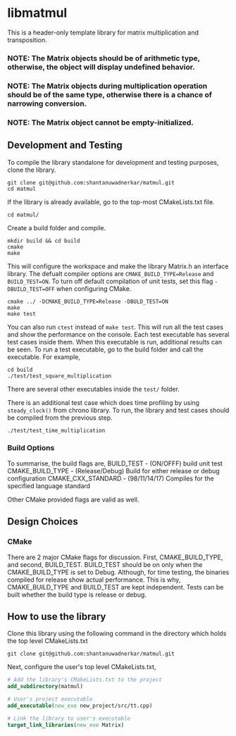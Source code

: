 # libmatmul

This is a header-only template library for matrix multiplication and transposition.

### NOTE: The Matrix objects should be of arithmetic type, otherwise, the object will display undefined behavior.
### NOTE: The Matrix objects during multiplication operation should be of the same type, otherwise there is a chance of narrowing conversion.
### NOTE: The Matrix object cannot be empty-initialized.

## Development and Testing

To compile the library standalone for development and testing purposes, clone the library.

```Shell
git clone git@github.com:shantanuwadnerkar/matmul.git
cd matmul
```

If the library is already available, go to the top-most CMakeLists.txt file.

```Shell
cd matmul/
```

Create a build folder and compile.

```Shell
mkdir build && cd build
cmake
make
```

This will configure the workspace and make the library Matrix.h an interface library. The defualt compiler options are `CMAKE_BUILD_TYPE=Release` and `BUILD_TEST=ON`. To turn off default compilation of unit tests, set this flag `-DBUILD_TEST=OFF` when configuring CMake.

```Shell
cmake ../ -DCMAKE_BUILD_TYPE=Release -DBULD_TEST=ON
make
make test
```

You can also run `ctest` instead of `make test`. This will run all the test cases and show the performance on the console. Each test executable has several test cases inside them. When this executable is run, additional results can be seen. To run a test executable, go to the build folder and call the executable. For example,

```Shell
cd build
./test/test_square_multiplication
```

There are several other executables inside the `test/` folder.

There is an additional test case which does time profiling by using `steady_clock()` from chrono library. To run, the library and test cases should be compiled from the previous step.

```Shell
./test/test_time_multiplication
```

### Build Options
To summarise, the build flags are,
BUILD_TEST          - (ON/OFFF) build unit test
CMAKE_BUILD_TYPE    - (Release/Debug) Build for either release or debug configuration
CMAKE_CXX_STANDARD  - (98/11/14/17) Compiles for the specified language standard

Other CMake provided flags are valid as well.

## Design Choices

### CMake
There are 2 major CMake flags for discussion. First, CMAKE_BUILD_TYPE, and second, BUILD_TEST. 
BUILD_TEST should be on only when the CMAKE_BUILD_TYPE is set to Debug. Although, for time testing, the binaries compiled for release show actual performance.
This is why, CMAKE_BUILD_TYPE and BUILD_TEST are kept independent. Tests can be built whether the build type is release or debug.


## How to use the library

Clone this library using the following command in the directory which holds the top level CMakeLists.txt

`git clone git@github.com:shantanuwadnerkar/matmul.git`


Next, configure the user's top level CMakeLists.txt,

```CMake
# Add the library's CMakeLists.txt to the project
add_subdirectory(matmul)

# User's project executable
add_executable(new_exe new_project/src/tt.cpp)

# Link the library to user's executable
target_link_libraries(new_exe Matrix)
```